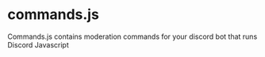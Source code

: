 # commands.js
Commands.js contains moderation commands for your discord bot that runs Discord Javascript
